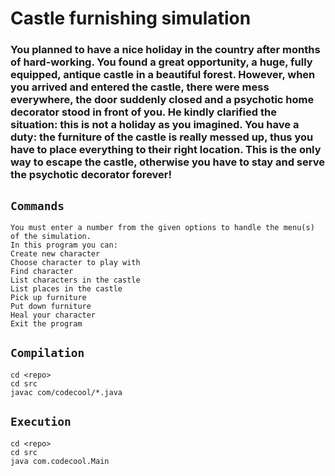 # Castle furnishing simulation


### You planned to have a nice holiday in the country after months of hard-working. You found a great opportunity, a huge, fully equipped, antique castle in a beautiful forest. However, when you arrived and entered the castle, there were mess everywhere, the door suddenly closed and a psychotic home decorator stood in front of you. He kindly clarified the situation: this is not a holiday as you imagined. You have a duty: the furniture of the castle is really messed up, thus you have to place everything to their right location. This is the only way to escape the castle, otherwise you have to stay and serve the psychotic decorator forever!


## `Commands`
    You must enter a number from the given options to handle the menu(s) of the simulation.
    In this program you can:
    Create new character
    Choose character to play with
    Find character
    List characters in the castle
    List places in the castle
    Pick up furniture
    Put down furniture
    Heal your character
    Exit the program

## `Compilation`
    cd <repo>
    cd src
    javac com/codecool/*.java

## `Execution`
    cd <repo>
    cd src
    java com.codecool.Main